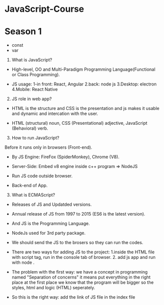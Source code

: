 # JavaScript-Course

# Season 1 
- const
- var

1. What is JavaScript?

- High-level, OO and Multi-Paradigm Programming Language(Functional or Class Programming).

- JS usage: 1-in front: React, Angular 2.back: node js 3.Desktop: electron 4.Mobile: React Native

2. JS role in web app?

- HTML is the structure and CSS is the presentation and js makes it usable and dynamic and intercation with the user.

- HTML (structural) noun, CSS (Presentational) adjective, JavaScript (Behavioral) verb.

3. How to run JavaScript?

Before it runs only in browsers (Front-end).

- By JS Engine: FireFox (SpiderMonkey), Chrome (V8).

- Server-Side: Embed v8 engine inside c++ program => NodeJS

- Run JS code outside browser.

- Back-end of App.

3. What is ECMAScript?

- Releases of JS and Updatded versions.

- Annual release of JS from 1997 to 2015 (ES6 is the latest version).

- And JS is the Programming Language.

- NodeJs used for 3rd party package.

- We should send the JS to the brosers so they can run the codes.
 
- There are two ways for adding JS to the project: 1.inside the HTML file with script tag, run in the console tab of browser.  2. add js app and   run with node .

- The problem with the first way: we have a concept in programming named "Separation of concerns" it means put everything in the right place at the first place we know that the program will be bigger so the styles, html and logic (HTML) seperately. 

- So this is the right way: add the link of JS file in the index file <script src="./app.js">

- We stores temporarily the data in variables. label of box will be the name and what we put inside box is value.

- The names should be meaningful, and use them in everywhere of our program. we described them with these three key words: var, Const, Let.

- Don't use var! it is outdated.

- The names of var is camelCase and react PascalCase.

- Data types: 1.Primitive types (value type includes: Boolean, Null, Undefined, Number, String, Symbol) 2.Object type (reference type includes: Array, Object, Function, Date, Regex).

- JS is Dynamic type and don't have to manually define them and determind automatically.

- Const vs Let: Const values can't be changed. and use const as much as possible. with let we can have undefined vars but in const we can't.

- The most of types that we have in js are object means object type.

-  Object means the related data that gathered together and we can't store them in class.

- The objects are a collection of key: values. 

- NOTE: we can change the values that declared with const in object type cause we didn't change the reference it self but we changed the property of object or index of array. ( but give error if you write a new object with the same name user and want to decalre it)

- Dynamic objects with bracket notation.

- List data: Arrays, the order of values have matter. the adderess of each one called indx. array type: object.

- Array size isn't fixed and they're dynamic to add index.

- Operators exist in maths too. first kind of them are Arithmetic operators: 1.+ 2.- 3.* 4./

- console.log("4" + 3); concat and both types are string in + both converts to string.

- we called a number inside a string: Numeric String like "4".

- In -,/,* the numeric string converts to number and boolean to number (null=0, true=1, false=0).

- NAN: is an error that says not a number, it means we can't do substraction of a "4" with "yas" and also  We can't MUltiply a number in a string: "4" * "yas".

- and "4" and "3" we can do the opeartions and they convert to number.

- We can seperate the long numbers with _ sign. like: 300_000.

- The result of Comparisons are boolean.

- Equality: 1.Strict (type, value) ===  2.Loose (value) == 

- Not Equality: !== (type, value), != (value).

- eorp











